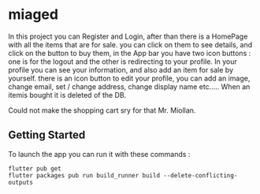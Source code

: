 # miaged

In this project you can Register and Login, after than there is a HomePage with all the items that are for sale. you can click on them to see details, and click on the button to buy them, in the App bar you have two icon buttons : one is for the logout and the other is redirecting to your profile. In your profile you can see your information, and also add an item for sale by yourself. there is an icon button to edit your profile, you can add an image, change email, set / change address, change display name etc..... When an itemis bought it is deleted of the DB.

Could not make the shopping cart sry for that Mr. Miollan.

## Getting Started

To launch the app you can run it with these commands : 

```
flutter pub get
flutter packages pub run build_runner build --delete-conflicting-outputs
```

